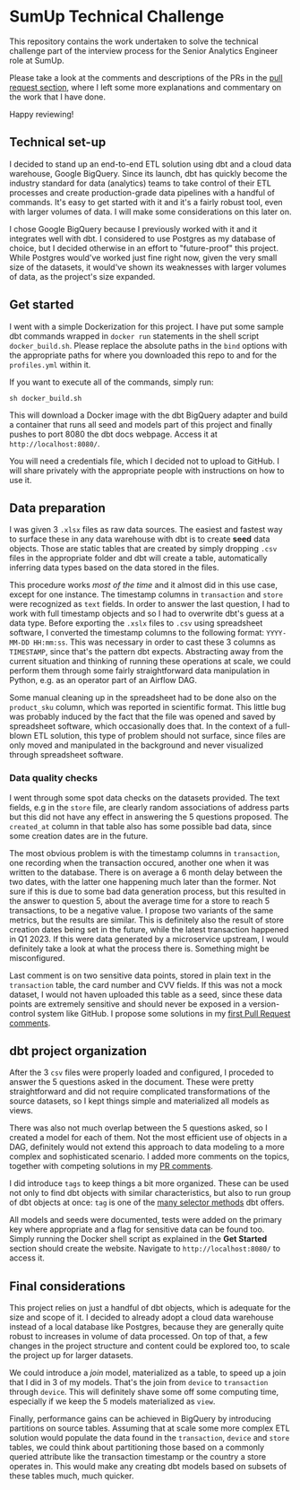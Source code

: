 # SumUp Technical Challenge

This repository contains the work undertaken to solve the technical challenge part of the interview process for the Senior Analytics Engineer role at SumUp.

Please take a look at the comments and descriptions of the PRs in the [pull request section](https://github.com/cscalisi/SumUp_Challenge/pulls?q=is%3Apr+is%3Aclosed), where I left some more explanations and commentary on the work that I have done. 

Happy reviewing!

## Technical set-up

I decided to stand up an end-to-end ETL solution using dbt and a cloud data warehouse, Google BigQuery. Since its launch, dbt has quickly become the industry standard for data (analytics) teams to take control of their ETL processes and create production-grade data pipelines with a handful of commands. It's easy to get started with it and it's a fairly robust tool, even with larger volumes of data. I will make some considerations on this later on.

I chose Google BigQuery because I previously worked with it and it integrates well with dbt. I considered to use Postgres as my database of choice, but I decided otherwise in an effort to "future-proof" this project. While Postgres would've worked just fine right now, given the very small size of the datasets, it would've shown its weaknesses with larger volumes of data, as the project's size expanded.

## Get started

I went with a simple Dockerization for this project. I have put some sample dbt commands wrapped in `docker run` statements in the shell script `docker_build.sh`. Please replace the absolute paths in the `bind` options with the appropriate paths for where you downloaded this repo to and for the `profiles.yml` within it.

If you want to execute all of the commands, simply run:

```shell
sh docker_build.sh
```
This will download a Docker image with the dbt BigQuery adapter and build a container that runs all seed and models part of this project and finally pushes to port 8080 the dbt docs webpage. Access it at `http://localhost:8080/`. 

You will need a credentials file, which I decided not to upload to GitHub. I will share privately with the appropriate people with instructions on how to use it.

## Data preparation

I was given 3 `.xlsx` files as raw data sources. The easiest and fastest way to surface these in any data warehouse with dbt is to create **seed** data objects. Those are static tables that are created by simply dropping `.csv` files in the appropriate folder and dbt will create a table, automatically inferring data types based on the data stored in the files. 

This procedure works *most of the time* and it almost did in this use case, except for one instance. The timestamp columns in `transaction` and `store` were recognized as `text` fields. In order to answer the last question, I had to work with full timestamp objects and so I had to overwrite dbt's guess at a data type.
Before exporting the `.xslx` files to `.csv` using spreadsheet software, I converted the timestamp columns to the following format: `YYYY-MM-DD HH:mm:ss`. This was necessary in order to cast these 3 columns as `TIMESTAMP`, since that's the pattern dbt expects. Abstracting away from the current situation and thinking of running these operations at scale, we could perform them through some fairly straightforward data manipulation in Python, e.g. as an operator part of an Airflow DAG.

Some manual cleaning up in the spreadsheet had to be done also on the `product_sku` column, which was reported in scientific format. This little bug was probably induced by the fact that the file was opened and saved by spreadsheet software, which occasionally does that. In the context of a full-blown ETL solution, this type of problem should not surface, since files are only moved and manipulated in the background and never visualized through spreadsheet software.


### Data quality checks

I went through some spot data checks on the datasets provided. The text fields, e.g in the `store` file, are clearly random associations of address parts but this did not have any effect in answering the 5 questions proposed. The `created_at` column in that table also has some possible bad data, since some creation dates are in the future. 

The most obvious problem is with the timestamp columns in `transaction`, one recording when the transaction occured, another one when it was written to the database. There is on average a 6 month delay between the two dates, with the latter one happening much later than the former. Not sure if this is due to some bad data generation process, but this resulted in the answer to question 5, about the average time for a store to reach 5 transactions, to be a negative value. I propose two variants of the same metrics, but the results are similar. This is definitely also the result of store creation dates being set in the future, while the latest transaction happened in Q1 2023. If this were data generated by a microservice upstream, I would definitely take a look at what the process there is. Something might be misconfigured.

Last comment is on two sensitive data points, stored in plain text in the `transaction` table, the card number and CVV fields. If this was not a mock dataset, I would not haven uploaded this table as a seed, since these data points are extremely sensitive and should never be exposed in a version-control system like GitHub. I propose some solutions in my [first Pull Request comments](https://github.com/cscalisi/SumUp_Challenge/pull/1).

## dbt project organization

After the 3 `csv` files were properly loaded and configured, I proceded to answer the 5 questions asked in the document. These were pretty straightforward and did not require complicated transformations of the source datasets, so I kept things simple and materialized all models as views.

There was also not much overlap between the 5 questions asked, so I created a model for each of them. Not the most efficient use of objects in a DAG, definitely would not extend this approach to data modeling to a more complex and sophisticated scenario. I added more comments on the topics, together with competing solutions in my [PR comments](https://github.com/cscalisi/SumUp_Challenge/pull/2).

I did introduce `tags` to keep things a bit more organized. These can be used not only to find dbt objects with similar characteristics, but also to run group of dbt objects at once: `tag` is one of the [many selector methods](https://docs.getdbt.com/reference/node-selection/methods) dbt offers.

All models and seeds were documented, tests were added on the primary key where appropriate and a flag for sensitive data can be found too. Simply running the Docker shell script as explained in the **Get Started** section should create the website. Navigate to `http://localhost:8080/` to access it.

## Final considerations

This project relies on just a handful of dbt objects, which is adequate for the size and scope of it. I decided to already adopt a cloud data warehouse instead of a local database like Postgres, because they are generally quite robust to increases in volume of data processed. 
On top of that, a few changes in the project structure and content could be explored too, to scale the project up for larger datasets. 

We could introduce a *join* model, materialized as a table, to speed up a join that I did in 3 of my models. That's the join from `device` to `transaction` through `device`. This will definitely shave some off some computing time, especially if we keep the 5 models materialized as `view`. 

Finally, performance gains can be achieved in BigQuery by introducing partitions on source tables. Assuming that at scale some more complex ETL solution would populate the data found in the `transaction`, `device` and `store` tables, we could think about partitioning those based on a commonly queried attribute like the transaction timestamp or the country a store operates in. This would make any creating dbt models based on subsets of these tables much, much quicker.

